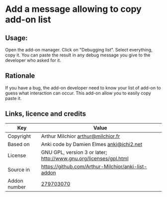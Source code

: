 # Add a message allowing to copy add-on list
## Usage:

Open the add-on manager. Click on "Debugging list". Select everything, copy it. You can paste the result in any debug
message you give to the developer who asked for it.

## Rationale

If you have a bug, the add-on developer need to know your list of add-on to guess what interaction can occur. This
add-on allow you to easily copy paste it.


## Links, licence and credits

Key         |Value
------------|-------------------------------------------------------------------
Copyright   | Arthur Milchior <arthur@milchior.fr>
Based on    | Anki code by Damien Elmes <anki@ichi2.net>
License     | GNU GPL, version 3 or later; http://www.gnu.org/licenses/gpl.html
Source in   | https://github.com/Arthur-Milchior/anki-list-addon
Addon number| [279703070](https://ankiweb.net/shared/info/279703070)
